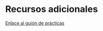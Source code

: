 # Recursos adicionales
<a href="https://unioviedo-my.sharepoint.com/:b:/g/personal/uo287577_uniovi_es/EWuF0NF3jElKuZbgpE0PN0kBPD9MMUodSW5vOgRWqSEP-Q?e=S05Qna" title="Enlace al pdf del guión de prácticas">Enlace al guión de prácticas</a>
